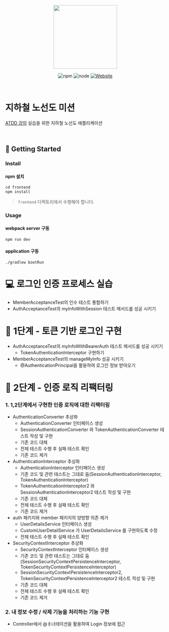 <p align="center">
    <img width="200px;" src="https://raw.githubusercontent.com/woowacourse/atdd-subway-admin-frontend/master/images/main_logo.png"/>
</p>
<p align="center">
  <img alt="npm" src="https://img.shields.io/badge/npm-6.14.15-blue">
  <img alt="node" src="https://img.shields.io/badge/node-14.18.2-blue">
  <a href="https://edu.nextstep.camp/c/R89PYi5H" alt="nextstep atdd">
    <img alt="Website" src="https://img.shields.io/website?url=https%3A%2F%2Fedu.nextstep.camp%2Fc%2FR89PYi5H">
  </a>
</p>

<br>

# 지하철 노선도 미션
[ATDD 강의](https://edu.nextstep.camp/c/R89PYi5H) 실습을 위한 지하철 노선도 애플리케이션

<br>

## 🚀 Getting Started

### Install
#### npm 설치
```
cd frontend
npm install
```
> `frontend` 디렉토리에서 수행해야 합니다.

### Usage
#### webpack server 구동
```
npm run dev
```
#### application 구동
```
./gradlew bootRun
```

# 💻 로그인 인증 프로세스 실습
- MemberAcceptanceTest의 인수 테스트 통합하기
- AuthAcceptanceTest의 myInfoWithSession 테스트 메서드를 성공 시키기

# 🚀 1단계 - 토큰 기반 로그인 구현
- AuthAcceptanceTest의 myInfoWithBearerAuth 테스트 메서드를 성공 시키기
  - TokenAuthenticationInterceptor 구현하기
- MemberAcceptanceTest의 manageMyInfo 성공 시키기
  - @AuthenticationPrincipal을 활용하여 로그인 정보 받아오기
  

# 🚀 2단계 - 인증 로직 리팩터링
### 1. 1,2단계에서 구현한 인증 로직에 대한 리팩터링
- AuthenticationConverter 추상화
  - AuthenticationConverter 인터페이스 생성
  - SessionAuthenticationConverter 와 TokenAuthenticationConverter 테스트 작성 및 구현
  - 기존 코드 대체
  - 전체 테스트 수행 후 실패 테스트 확인
  - 기존 코드 제거
- AuthenticationInterceptor 추상화
  - AuthenticationInterceptor 인터페이스 생성
  - 기존 코드 및 관련 테스트는 그대로 둠(SessionAuthenticationInterceptor, TokenAuthenticationInterceptor)
  - TokenAuthenticationInterceptor2 와 SessionAuthenticationInterceptor2 테스트 작성 및 구현
  - 기존 코드 대체
  - 전체 테스트 수행 후 실패 테스트 확인
  - 기존 코드 제거
- auth 패키지와 member 패키지의 양방향 의존 제거
  - UserDetailsService 인터페이스 생성
  - CustomUserDetailService 가 UserDetailsService 를 구현하도록 수정
  - 전체 테스트 수행 후 실패 테스트 확인
- SecurityContextInterceptor 추상화
  - SecurityContextInterceptor 인터페이스 생성
  - 기존 코드 및 관련 테스트는 그대로 둠(SessionSecurityContextPersistenceInterceptor, TokenSecurityContextPersistenceInterceptor)
  - SessionSecurityContextPersistenceInterceptor2, TokenSecurityContextPersistenceInterceptor2 테스트 작성 및 구현
  - 기존 코드 대체
  - 전체 테스트 수행 후 실패 테스트 확인
  - 기존 코드 제거

### 2. 내 정보 수정 / 삭제 기능을 처리하는 기능 구현
- Controller에서 @ㅐ너테이션을 활용하여 Login 정보에 접근
  
